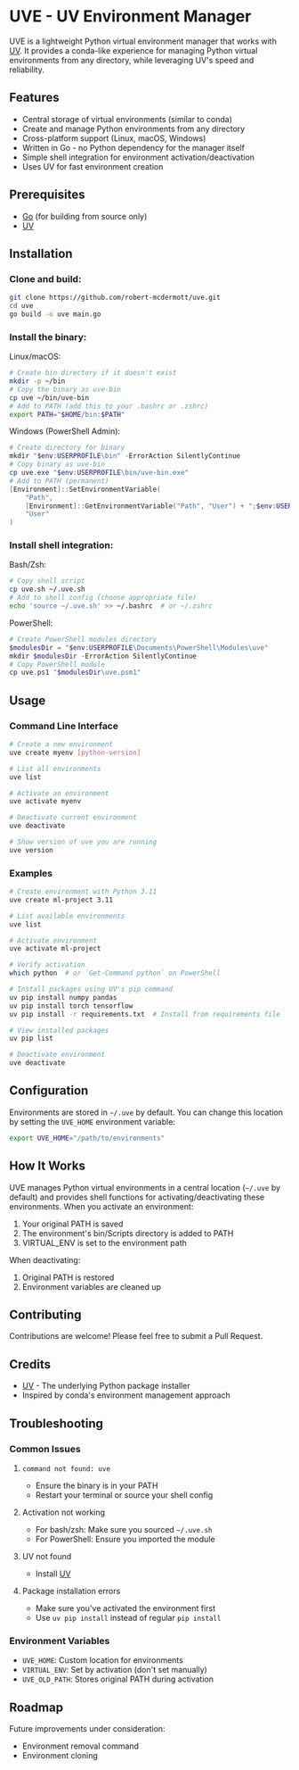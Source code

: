 # UVE - UV Environment Manager

UVE is a lightweight Python virtual environment manager that works with [UV](https://github.com/astral-sh/uv). It provides a conda-like experience for managing Python virtual environments from any directory, while leveraging UV's speed and reliability.

## Features

- Central storage of virtual environments (similar to conda)
- Create and manage Python environments from any directory
- Cross-platform support (Linux, macOS, Windows)
- Written in Go - no Python dependency for the manager itself
- Simple shell integration for environment activation/deactivation
- Uses UV for fast environment creation

## Prerequisites

- [Go](https://golang.org/doc/install) (for building from source only)
- [UV](https://github.com/astral-sh/uv)

## Installation

### Clone and build:

```bash
git clone https://github.com/robert-mcdermott/uve.git
cd uve
go build -o uve main.go
```

### Install the binary:

Linux/macOS:
```bash
# Create bin directory if it doesn't exist
mkdir -p ~/bin
# Copy the binary as uve-bin
cp uve ~/bin/uve-bin
# Add to PATH (add this to your .bashrc or .zshrc)
export PATH="$HOME/bin:$PATH"
```

Windows (PowerShell Admin):
```powershell
# Create directory for binary
mkdir "$env:USERPROFILE\bin" -ErrorAction SilentlyContinue
# Copy binary as uve-bin
cp uve.exe "$env:USERPROFILE\bin/uve-bin.exe"
# Add to PATH (permanent)
[Environment]::SetEnvironmentVariable(
    "Path",
    [Environment]::GetEnvironmentVariable("Path", "User") + ";$env:USERPROFILE\bin",
    "User"
)
```

### Install shell integration:

Bash/Zsh:
```bash
# Copy shell script
cp uve.sh ~/.uve.sh
# Add to shell config (choose appropriate file)
echo 'source ~/.uve.sh' >> ~/.bashrc  # or ~/.zshrc
```

PowerShell:
```powershell
# Create PowerShell modules directory
$modulesDir = "$env:USERPROFILE\Documents\PowerShell\Modules\uve"
mkdir $modulesDir -ErrorAction SilentlyContinue
# Copy PowerShell module
cp uve.ps1 "$modulesDir\uve.psm1"
```

## Usage

### Command Line Interface

```bash
# Create a new environment
uve create myenv [python-version]

# List all environments
uve list

# Activate an environment
uve activate myenv

# Deactivate current environment
uve deactivate

# Show version of uve you are running
uve version
```

### Examples

```bash
# Create environment with Python 3.11
uve create ml-project 3.11

# List available environments
uve list

# Activate environment
uve activate ml-project

# Verify activation
which python  # or `Get-Command python` on PowerShell

# Install packages using UV's pip command
uv pip install numpy pandas
uv pip install torch tensorflow
uv pip install -r requirements.txt  # Install from requirements file

# View installed packages
uv pip list

# Deactivate environment
uve deactivate
```

## Configuration

Environments are stored in `~/.uve` by default. You can change this location by setting the `UVE_HOME` environment variable:

```bash
export UVE_HOME="/path/to/environments"
```

## How It Works

UVE manages Python virtual environments in a central location (`~/.uve` by default) and provides shell functions for activating/deactivating these environments. When you activate an environment:

1. Your original PATH is saved
2. The environment's bin/Scripts directory is added to PATH
3. VIRTUAL_ENV is set to the environment path

When deactivating:

1. Original PATH is restored
2. Environment variables are cleaned up

## Contributing

Contributions are welcome! Please feel free to submit a Pull Request.


## Credits

- [UV](https://github.com/astral-sh/uv) - The underlying Python package installer
- Inspired by conda's environment management approach

## Troubleshooting

### Common Issues

1. `command not found: uve`
   - Ensure the binary is in your PATH
   - Restart your terminal or source your shell config

2. Activation not working
   - For bash/zsh: Make sure you sourced `~/.uve.sh`
   - For PowerShell: Ensure you imported the module

3. UV not found
   - Install [UV](https://github.com/astral-sh/uv)


4. Package installation errors
   - Make sure you've activated the environment first
   - Use `uv pip install` instead of regular `pip install`

### Environment Variables

- `UVE_HOME`: Custom location for environments
- `VIRTUAL_ENV`: Set by activation (don't set manually)
- `UVE_OLD_PATH`: Stores original PATH during activation

## Roadmap

Future improvements under consideration:

- Environment removal command
- Environment cloning

